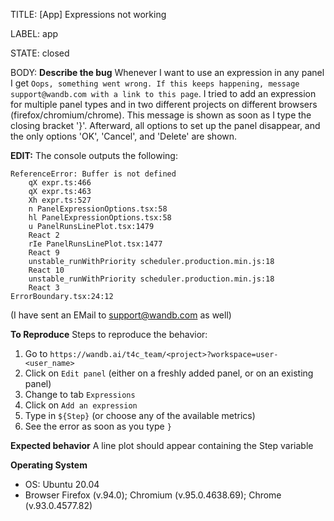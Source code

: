 TITLE:
[App] Expressions not working

LABEL:
app

STATE:
closed

BODY:
**Describe the bug**
Whenever I want to use an expression in any panel I get ```Oops, something went wrong. If this keeps happening, message support@wandb.com with a link to this page```. I tried to add an expression for multiple panel types and in two different projects on different browsers (firefox/chromium/chrome).
This message is shown as soon as I type the closing bracket '}'. Afterward, all options to set up the panel disappear, and the only options 'OK', 'Cancel', and 'Delete' are shown.

**EDIT:** The console outputs the following:
```
ReferenceError: Buffer is not defined
    qX expr.ts:466
    qX expr.ts:463
    Xh expr.ts:527
    n PanelExpressionOptions.tsx:58
    hl PanelExpressionOptions.tsx:58
    u PanelRunsLinePlot.tsx:1479
    React 2
    rIe PanelRunsLinePlot.tsx:1477
    React 9
    unstable_runWithPriority scheduler.production.min.js:18
    React 10
    unstable_runWithPriority scheduler.production.min.js:18
    React 3
ErrorBoundary.tsx:24:12
```

(I have sent an EMail to support@wandb.com as well)

**To Reproduce**
Steps to reproduce the behavior:
1. Go to ```https://wandb.ai/t4c_team/<project>?workspace=user-<user_name>```
2. Click on ```Edit panel``` (either on a freshly added panel, or on an existing panel)
3. Change to tab ```Expressions```
4. Click on ```Add an expression```
5. Type in ```${Step}``` (or choose any of the available metrics)
6. See the error as soon as you type ```}```

**Expected behavior**
A line plot should appear containing the Step variable

**Operating System**
 - OS: Ubuntu 20.04
 - Browser Firefox (v.94.0); Chromium (v.95.0.4638.69); Chrome (v.93.0.4577.82)


